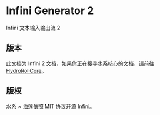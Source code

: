 # Infini Generator 2

<!-- start index -->
Infini 文本输入输出流 2

## 版本

此文档为 Infini 2 文档，如果你正在搜寻水系核心的文档，请前往[HydroRollCore](https://core.hydroroll.team/)。

## 版权

水系 × [浊莲](https://github.com/noctisynth)依照 MIT 协议开源 Infini。
<!-- end index -->
